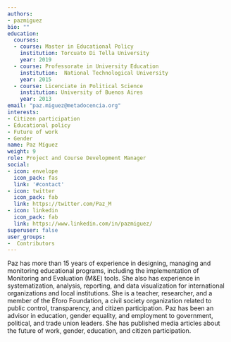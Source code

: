 ```yaml
---
authors:
- pazmiguez
bio: ""
education:
  courses:
  - course: Master in Educational Policy
    institution: Torcuato Di Tella University
    year: 2019
  - course: Professorate in University Education
    institution:  National Technological University
    year: 2015
  - course: Licenciate in Political Science
    institution: University of Buenos Aires
    year: 2013
email: "paz.miguez@metadocencia.org"
interests:
- Citizen participation
- Educational policy
- Future of work
- Gender
name: Paz Míguez
weight: 9
role: Project and Course Development Manager
social:
- icon: envelope
  icon_pack: fas
  link: '#contact'
- icon: twitter
  icon_pack: fab
  link: https://twitter.com/Paz_M
- icon: linkedin
  icon_pack: fab
  link: https://www.linkedin.com/in/pazmiguez/
superuser: false
user_groups:
-  Contributors
---
```


Paz has more than 15 years of experience in designing, managing and monitoring educational programs, including the implementation of Monitoring and Evaluation (M&E) tools. She also has experience in systematization, analysis, reporting, and data visualization for international organizations and local institutions.
She is a teacher, researcher, and a member of the Éforo Foundation, a civil society organization related to public control, transparency, and citizen participation. 
Paz has been an advisor in education, gender equality, and employment to government, political, and trade union leaders. 
She has published media articles about the future of work, gender, education, and citizen participation.
